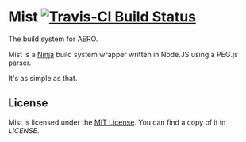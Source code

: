 # Mist [![Travis-CI Build Status](https://travis-ci.org/AERO-ff/mist.svg?branch=master)](https://travis-ci.org/AERO-ff/mist)
The build system for AERO.

Mist is a [Ninja](https://martine.github.io/ninja/) build system wrapper written
in Node.JS using a PEG.js parser.

It's as simple as that.

## License
Mist is licensed under the [MIT License](http://opensource.org/licenses/MIT).
You can find a copy of it in *LICENSE*.
